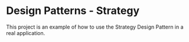 # Design Patterns - Strategy

This project is an example of how to use the Strategy Design Pattern in a real application.
